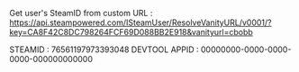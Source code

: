 Get user's SteamID from custom URL : 
https://api.steampowered.com/ISteamUser/ResolveVanityURL/v0001/?key=CA8F42C8DC798264FCF69D088BB2E918&vanityurl=cbobb


STEAMID : 76561197973393048
DEVTOOL APPID : 00000000-0000-0000-0000-000000000000